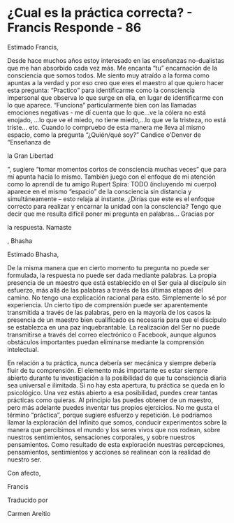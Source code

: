 # ¿Cual es la práctica correcta? - Francis Responde - 86

Estimado Francis, 

Desde hace muchos años estoy interesado en las enseñanzas no-dualistas que me han absorbido cada vez más. Me encanta “tu” encarnación de la consciencia que somos todos. Me siento muy atraído a la forma como apuntas a la verdad y por eso creo que eres el maestro al que quiero hacer esta pregunta: “Practico” para identificarme como la consciencia impersonal que observa lo que surge en ella, en lugar de identificarme con lo que aparece. “Funciona” particularmente bien con las llamadas emociones negativas - me dí cuenta que lo que…ve la cólera no está enojado, …lo que ve el miedo, no tiene miedo,…lo que ve la tristeza, no está triste… etc. Cuando lo compruebo de esta manera me lleva al mismo espacio, como la pregunta “¿Quién/qué soy?” Candice o’Denver de “Enseñanza de 

la Gran Libertad

”, sugiere “tomar momentos cortos de consciencia muchas veces” que para mí apunta hacia lo mismo. También juego con el enfoque de mi atención como lo aprendí de tu amigo Rupert Spira: TODO (incluyendo mi cuerpo) aparece en el mismo “espacio” de la consciencia sin distancia y simultáneamente – esto relaja al instante. ¿Dirías que este es el enfoque correcto para realizar y encarnar la unidad con la consciencia? Tengo que decir que me resulta difícil poner mi pregunta en palabras… Gracias por 

la respuesta. Namaste

, Bhasha

Estimado Bhasha,

De la misma manera que en cierto momento tu pregunta no puede ser formulada, la respuesta no puede ser dada mediante palabras. La propia presencia de un maestro que está establecido en el Ser guía al discípulo sin esfuerzo, más allá de las palabras a través de las últimas etapas del camino. No tengo una explicación racional para esto. Simplemente lo sé por experiencia. Un cierto tipo de comprensión puede ser aparentemente transmitida a través de las palabras, pero en la mayoría de los casos la presencia de un maestro bien cualificado es necesaria para que el discípulo se establezca en una paz inquebrantable. La realización del Ser no puede transmitirse a través del correo electrónico o Facebook, aunque algunos obstáculos importantes puedan eliminarse mediante la comprensión intelectual.

En relación a tu práctica, nunca debería ser mecánica y siempre debería fluir de tu comprensión. El elemento más importante es estar siempre abierto durante tu investigación a la posibilidad de que tu consciencia diaria sea universal e ilimitada. Si no hay esta apertura, tu práctica se queda en lo psicológico. Una vez estás abierto a esa posibilidad, puedes crear tantas prácticas como quieras. Al principio las puedes obtener de un maestro, pero más adelante puedes inventar tus propios ejercicios. No me gusta el término “práctica”, porque sugiere esfuerzo y repetición. Le podríamos llamar la exploración del Infinito que somos, conducir experimentos sobre la manera que percibimos el mundo y los seres vivos que nos rodean, sobre nuestros sentimientos, sensaciones corporales, y sobre nuestros pensamientos. Como resultado de esta exploración nuestras percepciones, pensamientos, sentimientos y acciones se realinean con la realidad de nuestro ser.

Con afecto, 

Francis

Traducido por 

Carmen Areitio

